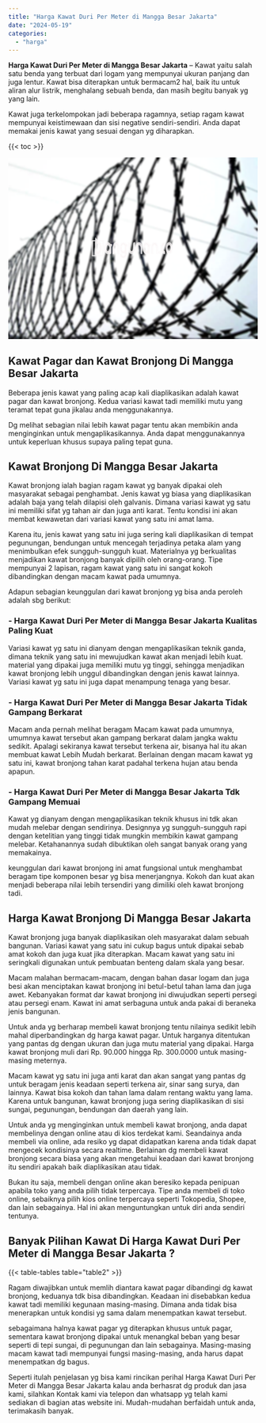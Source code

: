 ```yaml
---
title: "Harga Kawat Duri Per Meter di Mangga Besar Jakarta"
date: "2024-05-19"
categories: 
  - "harga"
---
```


**Harga Kawat Duri Per Meter di Mangga Besar Jakarta** – Kawat yaitu salah satu benda yang terbuat dari logam yang mempunyai ukuran panjang dan juga lentur. Kawat bisa diterapkan untuk bermacam2 hal, baik itu untuk aliran alur listrik, menghalang sebuah benda, dan masih begitu banyak yg yang lain.

Kawat juga terkelompokan jadi beberapa ragamnya, setiap ragam kawat mempunyai keistimewaan dan sisi negative sendiri-sendiri. Anda dapat memakai jenis kawat yang sesuai dengan yg diharapkan.

{{< toc >}}

![Harga Kawat Duri Per Meter di Mangga Besar Jakarta](/images/jual-kawat-murah44.png)

## Kawat Pagar dan Kawat Bronjong Di Mangga Besar Jakarta

Beberapa jenis kawat yang paling acap kali diaplikasikan adalah kawat pagar dan kawat bronjong. Kedua variasi kawat tadi memiliki mutu yang teramat tepat guna jikalau anda menggunakannya.

Dg melihat sebagian nilai lebih kawat pagar tentu akan membikin anda menginginkan untuk mengaplikasikannya. Anda dapat menggunakannya untuk keperluan khusus supaya paling tepat guna.

## Kawat Bronjong Di Mangga Besar Jakarta

Kawat bronjong ialah bagian ragam kawat yg banyak dipakai oleh masyarakat sebagai penghambat. Jenis kawat yg biasa yang diaplikasikan adalah baja yang telah dilapisi oleh galvanis. Dimana variasi kawat yg satu ini memiliki sifat yg tahan air dan juga anti karat. Tentu kondisi ini akan membat kewawetan dari variasi kawat yang satu ini amat lama.

Karena itu, jenis kawat yang satu ini juga sering kali diaplikasikan di tempat pegunungan, bendungan untuk mencegah terjadinya petaka alam yang menimbulkan efek sungguh-sungguh kuat. Materialnya yg berkualitas menjadikan kawat bronjong banyak dipilih oleh orang-orang. Tipe mempunyai 2 lapisan, ragam kawat yang satu ini sangat kokoh dibandingkan dengan macam kawat pada umumnya.

Adapun sebagian keunggulan dari kawat bronjong yg bisa anda peroleh adalah sbg berikut:

### \- Harga Kawat Duri Per Meter di Mangga Besar Jakarta Kualitas Paling Kuat

Variasi kawat yg satu ini dianyam dengan mengaplikasikan teknik ganda, dimana teknik yang satu ini mewujudkan kawat akan menjadi lebih kuat. material yang dipakai juga memiliki mutu yg tinggi, sehingga menjadikan kawat bronjong lebih unggul dibandingkan dengan jenis kawat lainnya. Variasi kawat yg satu ini juga dapat menampung tenaga yang besar.

### \- Harga Kawat Duri Per Meter di Mangga Besar Jakarta Tidak Gampang Berkarat

Macam anda pernah melihat beragam Macam kawat pada umumnya, umumnya kawat tersebut akan gampang berkarat dalam jangka waktu sedikit. Apalagi sekiranya kawat tersebut terkena air, bisanya hal itu akan membuat kawat Lebih Mudah berkarat. Berlainan dengan macam kawat yg satu ini, kawat bronjong tahan karat padahal terkena hujan atau benda apapun.

### \- Harga Kawat Duri Per Meter di Mangga Besar Jakarta Tdk Gampang Memuai

Kawat yg dianyam dengan mengaplikasikan teknik khusus ini tdk akan mudah melebar dengan sendirinya. Designnya yg sungguh-sungguh rapi dengan ketelitian yang tinggi tidak mungkin membikin kawat gampang melebar. Ketahanannya sudah dibuktikan oleh sangat banyak orang yang memakainya.

keunggulan dari kawat bronjong ini amat fungsional untuk menghambat beragam tipe komponen besar yg bisa menerjangnya. Kokoh dan kuat akan menjadi beberapa nilai lebih tersendiri yang dimiliki oleh kawat bronjong tadi.

## Harga Kawat Bronjong Di Mangga Besar Jakarta

Kawat bronjong juga banyak diaplikasikan oleh masyarakat dalam sebuah bangunan. Variasi kawat yang satu ini cukup bagus untuk dipakai sebab amat kokoh dan juga kuat jika diterapkan. Macam kawat yang satu ini seringkali digunakan untuk pembuatan benteng dalam skala yang besar.

Macam malahan bermacam-macam, dengan bahan dasar logam dan juga besi akan menciptakan kawat bronjong ini betul-betul tahan lama dan juga awet. Kebanyakan format dar kawat bronjong ini diwujudkan seperti persegi atau persegi enam. Kawat ini amat serbaguna untuk anda pakai di beraneka jenis bangunan.

Untuk anda yg berharap membeli kawat bronjong tentu nilainya sedikit lebih mahal diperbandingkan dg harga kawat pagar. Untuk harganya ditentukan yang pantas dg dengan ukuran dan juga mutu material yang dipakai. Harga kawat bronjong muli dari Rp. 90.000 hingga Rp. 300.0000 untuk masing-masing meternya.

Macam kawat yg satu ini juga anti karat dan akan sangat yang pantas dg untuk beragam jenis keadaan seperti terkena air, sinar sang surya, dan lainnya. Kawat bisa kokoh dan tahan lama dalam rentang waktu yang lama. Karena untuk bangunan, kawat bronjong juga sering diaplikasikan di sisi sungai, pegunungan, bendungan dan daerah yang lain.

Untuk anda yg menginginkan untuk membeli kawat bronjong, anda dapat membelinya dengan online atau di kios terdekat kami. Seandainya anda membeli via online, ada resiko yg dapat didapatkan karena anda tidak dapat mengecek kondisinya secara realtime. Berlainan dg membeli kawat bronjong secara biasa yang akan mengetahui keadaan dari kawat bronjong itu sendiri apakah baik diaplikasikan atau tidak.

Bukan itu saja, membeli dengan online akan beresiko kepada penipuan apabila toko yang anda pilih tidak terpercaya. Tipe anda membeli di toko online, sebaiknya pilih kios online terpercaya seperti Tokopedia, Shopee, dan lain sebagainya. Hal ini akan menguntungkan untuk diri anda sendiri tentunya.

## Banyak Pilihan Kawat Di Harga Kawat Duri Per Meter di Mangga Besar Jakarta ?

{{< table-tables table="table2" >}}

Ragam diwajibkan untuk memlih diantara kawat pagar dibandingi dg kawat bronjong, keduanya tdk bisa dibandingkan. Keadaan ini disebabkan kedua kawat tadi memiliki kegunaan masing-masing. Dimana anda tidak bisa menerapkan untuk kondisi yg sama dalam menempatkan kawat tersebut.

sebagaimana halnya kawat pagar yg diterapkan khusus untuk pagar, sementara kawat bronjong dipakai untuk menangkal beban yang besar seperti di tepi sungai, di pegunungan dan lain sebagainya. Masing-masing macam kawat tadi mempunyai fungsi masing-masing, anda harus dapat menempatkan dg bagus.

Seperti itulah penjelasan yg bisa kami rincikan perihal Harga Kawat Duri Per Meter di Mangga Besar Jakarta kalau anda berhasrat dg produk dan jasa kami, silahkan Kontak kami via telepon dan whatsapp yg telah kami sediakan di bagian atas website ini. Mudah-mudahan berfaidah untuk anda, terimakasih banyak.
